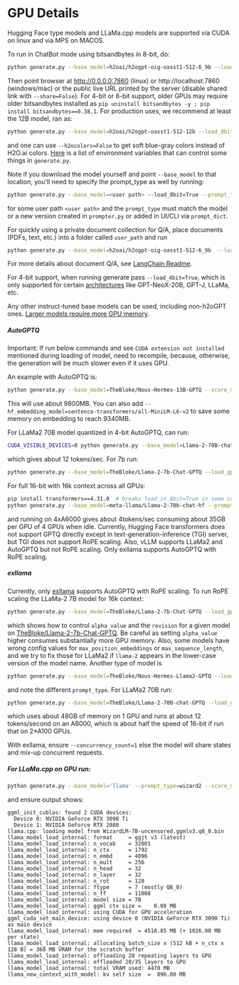 # GPU Details

Hugging Face type models and LLaMa.cpp models are supported via CUDA on linux and via MPS on MACOS. 

To run in ChatBot mode using bitsandbytes in 8-bit, do:
```bash
python generate.py --base_model=h2oai/h2ogpt-oig-oasst1-512-6_9b --load_8bit=True
```
Then point browser at http://0.0.0.0:7860 (linux) or http://localhost:7860 (windows/mac) or the public live URL printed by the server (disable shared link with `--share=False`).  For 4-bit or 8-bit support, older GPUs may require older bitsandbytes installed as `pip uninstall bitsandbytes -y ; pip install bitsandbytes==0.38.1`.  For production uses, we recommend at least the 12B model, ran as:
```bash
python generate.py --base_model=h2oai/h2ogpt-oasst1-512-12b --load_8bit=True
```
and one can use `--h2ocolors=False` to get soft blue-gray colors instead of H2O.ai colors.  [Here](FAQ.md#what-envs-can-i-pass-to-control-h2ogpt) is a list of environment variables that can control some things in `generate.py`.

Note if you download the model yourself and point `--base_model` to that location, you'll need to specify the prompt_type as well by running:
```bash
python generate.py --base_model=<user path> --load_8bit=True --prompt_type=human_bot
```
for some user path `<user path>` and the `prompt_type` must match the model or a new version created in `prompter.py` or added in UI/CLI via `prompt_dict`.

For quickly using a private document collection for Q/A, place documents (PDFs, text, etc.) into a folder called `user_path` and run
```bash
python generate.py --base_model=h2oai/h2ogpt-oig-oasst1-512-6_9b  --load_8bit=True --langchain_mode=UserData --user_path=user_path
```
For more details about document Q/A, see [LangChain Readme](README_LangChain.md).

For 4-bit support, when running generate pass `--load_4bit=True`, which is only supported for certain [architectures](https://github.com/huggingface/peft#models-support-matrix) like GPT-NeoX-20B, GPT-J, LLaMa, etc.

Any other instruct-tuned base models can be used, including non-h2oGPT ones.  [Larger models require more GPU memory](FAQ.md#larger-models-require-more-gpu-memory).

##### AutoGPTQ

Important: If run below commands and see `CUDA extension not installed` mentioned during loading of model, need to recompile, because, otherwise, the generation will be much slower even if it uses GPU.

An example with AutoGPTQ is:
```bash
python generate.py --base_model=TheBloke/Nous-Hermes-13B-GPTQ --score_model=None --load_gptq=nous-hermes-13b-GPTQ-4bit-128g.no-act.order --use_safetensors=True --prompt_type=instruct --langchain_mode=UserData
```
This will use about 9800MB.  You can also add `--hf_embedding_model=sentence-transformers/all-MiniLM-L6-v2` to save some memory on embedding to reach 9340MB.

For LLaMa2 70B model quantized in 4-bit AutoGPTQ, can run:
```bash
CUDA_VISIBLE_DEVICES=0 python generate.py --base_model=Llama-2-70B-chat-GPTQ --load_gptq="gptq_model-4bit--1g" --use_safetensors=True --prompt_type=llama2 --save_dir='save`
```
which gives about 12 tokens/sec.  For 7b run:
```bash
python generate.py --base_model=TheBloke/Llama-2-7b-Chat-GPTQ --load_gptq="gptq_model-4bit-128g" --use_safetensors=True --prompt_type=llama2 --save_dir='save`
```
For full 16-bit with 16k context across all GPUs:
```bash
pip install transformers==4.31.0  # breaks load_in_8bit=True in some cases (https://github.com/huggingface/transformers/issues/25026)
python generate.py --base_model=meta-llama/Llama-2-70b-chat-hf --prompt_type=llama2 --rope_scaling="{'type': 'linear', 'factor': 4}" --use_gpu_id=False --save_dir=savemeta70b
```
and running on 4xA6000 gives about 4tokens/sec consuming about 35GB per GPU of 4 GPUs when idle.
Currently, Hugging Face transformers does not support GPTQ directly except in text-generation-inference (TGI) server, but TGI does not support RoPE scaling.  Also, vLLM supports LLaMa2 and AutoGPTQ but not RoPE scaling.  Only exllama supports AutoGPTQ with RoPE scaling.

##### exllama

Currently, only [exllama](https://github.com/turboderp/exllama) supports AutoGPTQ with RoPE scaling.
To run RoPE scaling the LLaMa-2 7B model for 16k context:
```bash
python generate.py --base_model=TheBloke/Llama-2-7b-Chat-GPTQ --load_gptq="gptq_model-4bit-128g" --use_safetensors=True --prompt_type=llama2 --save_dir='save' --load_exllama=True --revision=gptq-4bit-32g-actorder_True --rope_scaling="{'alpha_value':4}"
```
which shows how to control `alpha_value` and the `revision` for a given model on [TheBloke/Llama-2-7b-Chat-GPTQ](https://huggingface.co/TheBloke/Llama-2-7b-Chat-GPTQ).  Be careful as setting `alpha_value` higher consumes substantially more GPU memory.  Also, some models have wrong config values for `max_position_embeddings` or `max_sequence_length`, and we try to fix those for LLaMa2 if `llama-2` appears in the lower-case version of the model name.
Another type of model is
```bash
python generate.py --base_model=TheBloke/Nous-Hermes-Llama2-GPTQ --load_gptq="gptq_model-4bit-128g" --use_safetensors=True --prompt_type=wizard2 --save_dir='save' --load_exllama=True --revision=gptq-4bit-32g-actorder_True --rope_scaling="{'alpha_value':4}"
```
and note the different `prompt_type`.  For LLaMa2 70B run:
```bash
python generate.py --base_model=TheBloke/Llama-2-70B-chat-GPTQ --load_gptq=gptq_model-4bit-128g --use_safetensors=True --prompt_type=llama2 --load_exllama=True --revision=main
```
which uses about 48GB of memory on 1 GPU and runs at about 12 tokens/second on an A6000, which is about half the speed of 16-bit if run that on 2*A100 GPUs.

With exllama, ensure `--concurrency_count=1` else the model will share states and mix-up concurrent requests.

##### For LLaMa.cpp on GPU run:
```bash
python generate.py --base_model='llama' --prompt_type=wizard2 --score_model=None --langchain_mode='UserData' --user_path=user_path
```
and ensure output shows:
```text
ggml_init_cublas: found 2 CUDA devices:
  Device 0: NVIDIA GeForce RTX 3090 Ti
  Device 1: NVIDIA GeForce RTX 2080
llama.cpp: loading model from WizardLM-7B-uncensored.ggmlv3.q8_0.bin
llama_model_load_internal: format     = ggjt v3 (latest)
llama_model_load_internal: n_vocab    = 32001
llama_model_load_internal: n_ctx      = 1792
llama_model_load_internal: n_embd     = 4096
llama_model_load_internal: n_mult     = 256
llama_model_load_internal: n_head     = 32
llama_model_load_internal: n_layer    = 32
llama_model_load_internal: n_rot      = 128
llama_model_load_internal: ftype      = 7 (mostly Q8_0)
llama_model_load_internal: n_ff       = 11008
llama_model_load_internal: model size = 7B
llama_model_load_internal: ggml ctx size =    0.08 MB
llama_model_load_internal: using CUDA for GPU acceleration
ggml_cuda_set_main_device: using device 0 (NVIDIA GeForce RTX 3090 Ti) as main device
llama_model_load_internal: mem required  = 4518.85 MB (+ 1026.00 MB per state)
llama_model_load_internal: allocating batch_size x (512 kB + n_ctx x 128 B) = 368 MB VRAM for the scratch buffer
llama_model_load_internal: offloading 20 repeating layers to GPU
llama_model_load_internal: offloaded 20/35 layers to GPU
llama_model_load_internal: total VRAM used: 4470 MB
llama_new_context_with_model: kv self size  =  896.00 MB
```
